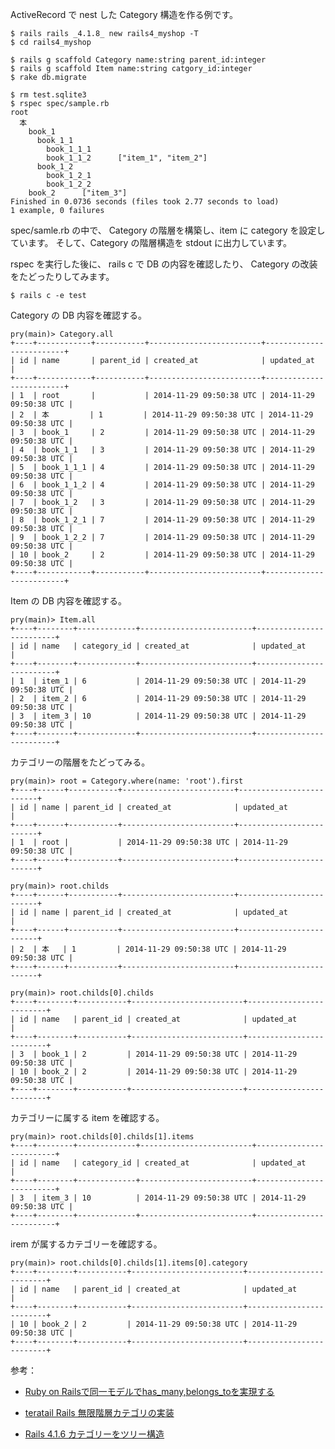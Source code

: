 
ActiveRecord で nest した Category 構造を作る例です。  

    $ rails rails _4.1.8_ new rails4_myshop -T
    $ cd rails4_myshop

    $ rails g scaffold Category name:string parent_id:integer
	$ rails g scaffold Item name:string catgory_id:integer
	$ rake db.migrate

    $ rm test.sqlite3
    $ rspec spec/sample.rb
    root		
      本		
        book_1		
          book_1_1		
            book_1_1_1		
            book_1_1_2		["item_1", "item_2"]
          book_1_2		
            book_1_2_1		
            book_1_2_2		
        book_2		["item_3"]
    Finished in 0.0736 seconds (files took 2.77 seconds to load)
    1 example, 0 failures

spec/samle.rb の中で、 Category の階層を構築し、item に category を設定しています。
そして、Category の階層構造を stdout に出力しています。  

rspec を実行した後に、
rails c で DB の内容を確認したり、 Category の改装をたどったりしてみます。

    $ rails c -e test

Category の DB 内容を確認する。  

    pry(main)> Category.all
    +----+------------+-----------+-------------------------+-------------------------+
    | id | name       | parent_id | created_at              | updated_at              |
    +----+------------+-----------+-------------------------+-------------------------+
    | 1  | root       |           | 2014-11-29 09:50:38 UTC | 2014-11-29 09:50:38 UTC |
    | 2  | 本         | 1         | 2014-11-29 09:50:38 UTC | 2014-11-29 09:50:38 UTC |
    | 3  | book_1     | 2         | 2014-11-29 09:50:38 UTC | 2014-11-29 09:50:38 UTC |
    | 4  | book_1_1   | 3         | 2014-11-29 09:50:38 UTC | 2014-11-29 09:50:38 UTC |
    | 5  | book_1_1_1 | 4         | 2014-11-29 09:50:38 UTC | 2014-11-29 09:50:38 UTC |
    | 6  | book_1_1_2 | 4         | 2014-11-29 09:50:38 UTC | 2014-11-29 09:50:38 UTC |
    | 7  | book_1_2   | 3         | 2014-11-29 09:50:38 UTC | 2014-11-29 09:50:38 UTC |
    | 8  | book_1_2_1 | 7         | 2014-11-29 09:50:38 UTC | 2014-11-29 09:50:38 UTC |
    | 9  | book_1_2_2 | 7         | 2014-11-29 09:50:38 UTC | 2014-11-29 09:50:38 UTC |
    | 10 | book_2     | 2         | 2014-11-29 09:50:38 UTC | 2014-11-29 09:50:38 UTC |
    +----+------------+-----------+-------------------------+-------------------------+

Item の DB 内容を確認する。  

    pry(main)> Item.all
    +----+--------+-------------+-------------------------+-------------------------+
    | id | name   | category_id | created_at              | updated_at              |
    +----+--------+-------------+-------------------------+-------------------------+
    | 1  | item_1 | 6           | 2014-11-29 09:50:38 UTC | 2014-11-29 09:50:38 UTC |
    | 2  | item_2 | 6           | 2014-11-29 09:50:38 UTC | 2014-11-29 09:50:38 UTC |
    | 3  | item_3 | 10          | 2014-11-29 09:50:38 UTC | 2014-11-29 09:50:38 UTC |
    +----+--------+-------------+-------------------------+-------------------------+

カテゴリーの階層をたどってみる。  

    pry(main)> root = Category.where(name: 'root').first
    +----+------+-----------+-------------------------+-------------------------+
    | id | name | parent_id | created_at              | updated_at              |
    +----+------+-----------+-------------------------+-------------------------+
    | 1  | root |           | 2014-11-29 09:50:38 UTC | 2014-11-29 09:50:38 UTC |
    +----+------+-----------+-------------------------+-------------------------+

    pry(main)> root.childs
    +----+------+-----------+-------------------------+-------------------------+
    | id | name | parent_id | created_at              | updated_at              |
    +----+------+-----------+-------------------------+-------------------------+
    | 2  | 本   | 1         | 2014-11-29 09:50:38 UTC | 2014-11-29 09:50:38 UTC |
    +----+------+-----------+-------------------------+-------------------------+

    pry(main)> root.childs[0].childs
    +----+--------+-----------+-------------------------+-------------------------+
    | id | name   | parent_id | created_at              | updated_at              |
    +----+--------+-----------+-------------------------+-------------------------+
    | 3  | book_1 | 2         | 2014-11-29 09:50:38 UTC | 2014-11-29 09:50:38 UTC |
    | 10 | book_2 | 2         | 2014-11-29 09:50:38 UTC | 2014-11-29 09:50:38 UTC |
    +----+--------+-----------+-------------------------+-------------------------+

カテゴリーに属する item を確認する。  

    pry(main)> root.childs[0].childs[1].items
    +----+--------+-------------+-------------------------+-------------------------+
    | id | name   | category_id | created_at              | updated_at              |
    +----+--------+-------------+-------------------------+-------------------------+
    | 3  | item_3 | 10          | 2014-11-29 09:50:38 UTC | 2014-11-29 09:50:38 UTC |
    +----+--------+-------------+-------------------------+-------------------------+

irem が属するカテゴリーを確認する。  

    pry(main)> root.childs[0].childs[1].items[0].category
    +----+--------+-----------+-------------------------+-------------------------+
    | id | name   | parent_id | created_at              | updated_at              |
    +----+--------+-----------+-------------------------+-------------------------+
    | 10 | book_2 | 2         | 2014-11-29 09:50:38 UTC | 2014-11-29 09:50:38 UTC |
    +----+--------+-----------+-------------------------+-------------------------+

参考：
- [Ruby on Railsで同一モデルでhas_many,belongs_toを実現する](http://web.sfc.keio.ac.jp/~t11240rk/blog/?p=242)

- [teratail Rails 無限階層カテゴリの実装](https://teratail.com/questions/3765)
- [Rails 4.1.6 カテゴリーをツリー構造](https://teratail.com/questions/3811)
